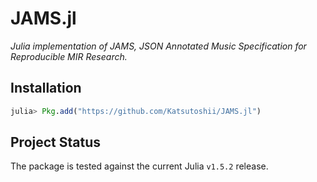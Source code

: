 # JAMS.jl

_Julia implementation of JAMS, JSON Annotated Music Specification for Reproducible MIR Research._

## Installation

```julia
julia> Pkg.add("https://github.com/Katsutoshii/JAMS.jl")
```

## Project Status

The package is tested against the current Julia `v1.5.2` release.
